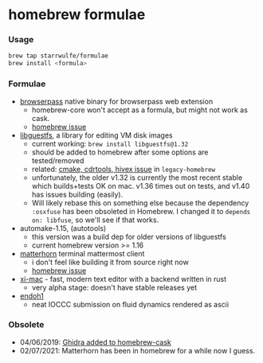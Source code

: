 # homebrew formulae

### Usage
```bash
brew tap starrwulfe/formulae
brew install <formula>
```

### Formulae
- [browserpass](https://github.com/browserpass/browserpass-native) native binary for browserpass web extension
  - homebrew-core won't accept as a formula, but might not work as cask. 
  - [homebrew issue](https://github.com/Homebrew/homebrew-core/pull/21039)
- [libguestfs](http://libguestfs.org/), a library for editing VM disk images
  - current working: `brew install libguestfs@1.32`
  - should be added to homebrew after some options are tested/removed
  - related: [cmake, cdrtools, hivex issue](https://github.com/Homebrew/legacy-homebrew/pull/2765) in `legacy-homebrew`
  - unfortunately, the older v1.32 is currently the most recent stable which builds+tests OK on mac. v1.36 times out on tests, and v1.40 has issues building (easily).
  - Will likely rebase this on something else because the dependency `:osxfuse` has been obsoleted in Homebrew. I changed it to `depends on: libfuse`, so we'll see     if that works.
- automake-1.15, (autotools)
  - this version was a build dep for older versions of libguestfs
  - current homebrew version >= 1.16
- [matterhorn](https://github.com/matterhorn-chat/matterhorn) terminal mattermost client
  - i don't feel like building it from source right now
  - [homebrew issue](https://github.com/Homebrew/homebrew-core/pull/36196)
- [xi-mac](https://github.com/xi-editor/xi-mac) - fast, modern text editor with a backend written in rust
  - very alpha stage: doesn't have stable releases yet
- [endoh1](https://www.ioccc.org/2012/endoh1/hint.html)
  - neat IOCCC submission on fluid dynamics rendered as ascii

### Obsolete
- 04/06/2019: [Ghidra added to homebrew-cask](https://github.com/Homebrew/homebrew-cask/pull/59872)
- 02/07/2021: Matterhorn has been in homebrew for a while now I guess.